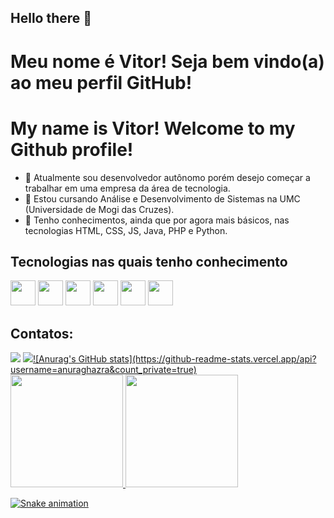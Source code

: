 ## Hello there 👋

# Meu nome é Vitor! Seja bem vindo(a) ao meu perfil GitHub!
# My name is Vitor! Welcome to my Github profile!

- 📌 Atualmente sou desenvolvedor autônomo porém desejo começar a trabalhar em uma empresa da área de tecnologia.
- 📌 Estou cursando Análise e Desenvolvimento de Sistemas na UMC (Universidade de Mogi das Cruzes).
- 📌 Tenho conhecimentos, ainda que por agora mais básicos, nas tecnologias HTML, CSS, JS, Java, PHP e Python.

## Tecnologias nas quais tenho conhecimento

<img src="https://cdn.jsdelivr.net/gh/devicons/devicon/icons/html5/html5-original.svg" width="40" height="40"/> <img src="https://cdn.jsdelivr.net/gh/devicons/devicon/icons/css3/css3-original.svg" width="40" height="40"/> 
<img src="https://cdn.jsdelivr.net/gh/devicons/devicon/icons/javascript/javascript-original.svg" width="40" height="40"/> 
<img src="https://cdn.jsdelivr.net/gh/devicons/devicon/icons/java/java-original.svg" width="40" height="40"/>
<img src="https://cdn.jsdelivr.net/gh/devicons/devicon/icons/php/php-original.svg" width="40" height="40"/>
<img src="https://cdn.jsdelivr.net/gh/devicons/devicon/icons/python/python-original.svg" width="40" height="40"/>

## Contatos:

<div>
<a href = "mailto:vpezzuol@gmail.com"><img src="https://img.shields.io/badge/Gmail-D14836?style=for-the-badge&logo=gmail&logoColor=white" target="_blank"></a>
<a href="https://www.linkedin.com/in/vitor-henrique-dos-santos-pezzuol-4a8477a1" target="_blank"><img src="https://img.shields.io/badge/-LinkedIn-%230077B5?style=for-the-badge&logo=linkedin&logoColor=white" target="_blank">![Anurag's GitHub stats](https://github-readme-stats.vercel.app/api?username=anuraghazra&count_private=true)</a>  
</div>

<div>
<a href="https://github.com/spez14">
<img height="180em" src="https://github-readme-stats.vercel.app/api/top-langs/?username=spez14&layout=compact&langs_count=7&theme=dracula"/>
<img height="180em" src="https://github-readme-stats.vercel.app/api?username=spez14&show_icons=true&theme=dracula&include_all_commits=true&count_private=true"/>
</div>

![Snake animation](https://github.com/spez14/spez14/blob/output/github-contribution-grid-snake.svg)

<!--
**spez14/spez14** is a ✨ _special_ ✨ repository because its `README.md` (this file) appears on your GitHub profile.

Here are some ideas to get you started:

- 🔭 I’m currently working on ...
- 🌱 I’m currently learning ...
- 👯 I’m looking to collaborate on ...
- 🤔 I’m looking for help with ...
- 💬 Ask me about ...
- 📫 How to reach me: ...
- 😄 Pronouns: ...
- ⚡ Fun fact: ...
-->
